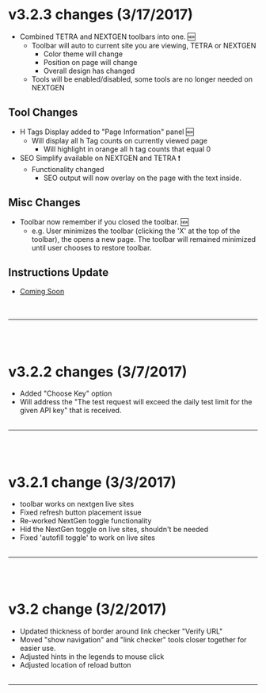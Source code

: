 # v3.2.3 changes (3/17/2017)
* Combined TETRA and NEXTGEN toolbars into one. :new:
  * Toolbar will auto to current site you are viewing, TETRA or NEXTGEN
    * Color theme will change
    * Position on page will change
    * Overall design has changed
  * Tools will be enabled/disabled, some tools are no longer needed on NEXTGEN
## Tool Changes
* H Tags Display added to "Page Information" panel :new:
  * Will display all h Tag counts on currently viewed page
    * Will highlight in orange all h tag counts that equal 0
* SEO Simplify available on NEXTGEN and TETRA :exclamation:
  * Functionality changed
    * SEO output will now overlay on the page with the text inside.
## Misc Changes
* Toolbar now remember if you closed the toolbar. :new:
  * e.g. User minimizes the toolbar (clicking the 'X' at the top of the toolbar), the opens a new page.  The toolbar will remained minimized until user chooses to restore toolbar.<br>
  
## Instructions Update
* [Coming Soon](https://github.com/cirept/NextGen/blob/master/README.md)<br>
<br><br>  
----------------------------------------
<br><br>
# v3.2.2 changes (3/7/2017)
- Added "Choose Key" option
- Will address the "The test request will exceed the daily test limit for the given API key" that is received.
<br><br>
----------------------------------------
<br><br>
# v3.2.1 change (3/3/2017)
- toolbar works on nextgen live sites
- Fixed refresh button placement issue
- Re-worked NextGen toggle functionality
- Hid the NextGen toggle on live sites, shouldn't be needed
- Fixed 'autofill toggle' to work on live sites
<br><br>
----------------------------------------
<br><br>
# v3.2 change (3/2/2017)
- Updated thickness of border around link checker "Verify URL"
- Moved "show navigation" and "link checker" tools closer together for easier use.
- Adjusted hints in the legends to mouse click
- Adjusted location of reload button
<br><br>
----------------------------------------
